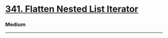 # [341. Flatten Nested List Iterator](https://leetcode.com/problems/flatten-nested-list-iterator/)
### Medium
----

